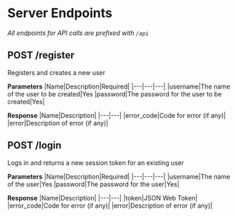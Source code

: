 # Server Endpoints

*All endpoints for API calls are prefixed with `/api`*

## POST /register

Registers and creates a new user

**Parameters**
|Name|Description|Required|
|---|---|---|
|username|The name of the user to be created|Yes
|password|The password for the user to be created|Yes|

**Response**
|Name|Description|
|---|---|
|error_code|Code for error (if any)|
|error|Description of error (if any)|

## POST /login

Logs in and returns a new session token for an existing user

**Parameters**
|Name|Description|Required|
|---|---|---|
|username|The name of the user|Yes
|password|The password for the user|Yes|

**Response**
|Name|Description|
|---|---|
|token|JSON Web Token|
|error_code|Code for error (if any)|
|error|Description of error (if any)|

